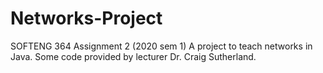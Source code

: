 # Networks-Project
SOFTENG 364 Assignment 2 (2020 sem 1)
A project to teach networks in Java.
Some code provided by lecturer Dr. Craig Sutherland.
